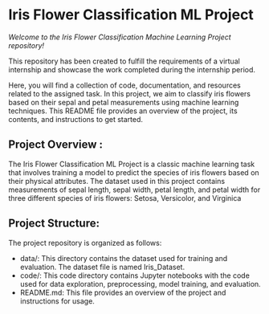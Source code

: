 # Iris Flower Classification ML Project 

*Welcome to the Iris Flower Classification Machine Learning Project repository!*

This repository has been created to fulfill the requirements of a virtual internship and showcase the work completed during the internship period. 

Here, you will find a collection of code, documentation, and resources related to the assigned task.
In this project, we aim to classify iris flowers based on their sepal and petal measurements using machine learning techniques. 
This README file provides an overview of the project, its contents, and instructions to get started. 

## Project Overview : 
The Iris Flower Classification ML Project is a classic machine learning task that involves training a model to predict the species of iris flowers based on their physical attributes. 
The dataset used in this project contains measurements of sepal length, sepal width, petal length, and petal width for three different species of iris flowers: Setosa, Versicolor, and Virginica 

## Project Structure: 
The project repository is organized as follows: 
- data/: This directory contains the dataset used for training and evaluation. The dataset file is named Iris_Dataset. 
- code/: This code directory contains Jupyter notebooks with the code used for data exploration, preprocessing, model training, and evaluation.
- README.md: This file provides an overview of the project and instructions for usage.
